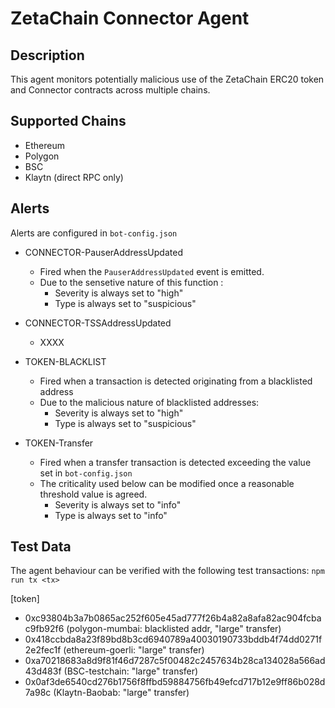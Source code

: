 # ZetaChain Connector Agent

## Description

This agent monitors potentially malicious use of the ZetaChain ERC20 token and Connector contracts across multiple chains.

## Supported Chains

- Ethereum
- Polygon
- BSC
- Klaytn (direct RPC only)

## Alerts

Alerts are configured in `bot-config.json`

- CONNECTOR-PauserAddressUpdated

  - Fired when the `PauserAddressUpdated` event is emitted.
  - Due to the sensetive nature of this function :
    - Severity is always set to "high"
    - Type is always set to "suspicious"

- CONNECTOR-TSSAddressUpdated

  - XXXX

- TOKEN-BLACKLIST

  - Fired when a transaction is detected originating from a blacklisted address
  - Due to the malicious nature of blacklisted addresses:
    - Severity is always set to "high"
    - Type is always set to "suspicious"

- TOKEN-Transfer
  - Fired when a transfer transaction is detected exceeding the value set in `bot-config.json`
  - The criticality used below can be modified once a reasonable threshold value is agreed.
    - Severity is always set to "info"
    - Type is always set to "info"

## Test Data

The agent behaviour can be verified with the following test transactions:
`npm run tx <tx>`

[token]

- 0xc93804b3a7b0865ac252f605e45ad777f26b4a82a8afa82ac904fcbac9fb92f6 (polygon-mumbai: blacklisted addr, "large" transfer)
- 0x418ccbda8a23f89bd8b3cd6940789a40030190733bddb4f74dd0271f2e2fec1f (ethereum-goerli: "large" transfer)
- 0xa70218683a8d9f81f46d7287c5f00482c2457634b28ca134028a566ad43d483f (BSC-testchain: "large" transfer)
- 0x0af3de6540cd276b1756f8ffbd59884756fb49efcd717b12e9ff86b028d7a98c (Klaytn-Baobab: "large" transfer)

